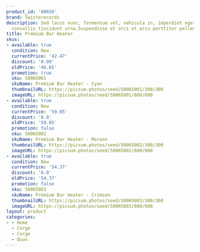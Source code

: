 ```yaml
---
product_id: '00650'
brand: Twisterecords
description: Sed lacus nunc, fermentum vel, vehicula in, imperdiet eget, urna. Donec
  convallis tincidunt urna.Suspendisse et orci et arcu porttitor pellentesque.
title: Premium Bar Heater
skus:
- available: true
  condition: New
  currentPrice: '42.47'
  discount: '0.09'
  oldPrice: '46.65'
  promotion: true
  sku: S0065001
  skuName: Premium Bar Heater - Cyan
  thumbnailURL: https://picsum.photos/seed/S0065001/300/300
  imageURL: https://picsum.photos/seed/S0065001/600/600
- available: true
  condition: New
  currentPrice: '59.05'
  discount: '0.0'
  oldPrice: '59.05'
  promotion: false
  sku: S0065002
  skuName: Premium Bar Heater - Maroon
  thumbnailURL: https://picsum.photos/seed/S0065002/300/300
  imageURL: https://picsum.photos/seed/S0065002/600/600
- available: true
  condition: New
  currentPrice: '54.37'
  discount: '0.0'
  oldPrice: '54.37'
  promotion: false
  sku: S0065003
  skuName: Premium Bar Heater - Crimson
  thumbnailURL: https://picsum.photos/seed/S0065003/300/300
  imageURL: https://picsum.photos/seed/S0065003/600/600
layout: product
categories:
- - Home
  - Corge
  - Corge
  - Quux
---
```

